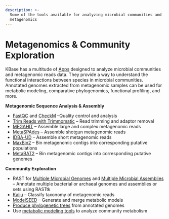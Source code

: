 ```yaml
---
description: >-
  Some of the tools available for analyzing microbial communities and
  metagenomics
---
```


# Metagenomics & Community Exploration

KBase has a multitude of [Apps](https://kbase.us/applist/#Microbial%20Communities) designed to analyze microbial communities and metagenomic reads data. They provide a way to understand the functional interactions between species in microbial communities. Annotated genomes extracted from metagenomic samples can be used for metabolic modeling, comparative phylogenomics, functional profiling, and more.

**Metagenomic Sequence Analysis & Assembly**

* [FastQC](https://kbase.us/applist/apps/kb_fastqc/runFastQC/release) and [CheckM](https://kbase.us/applist/apps/kb_Msuite/run_checkM_lineage_wf/release) –Quality control and analysis 
* [Trim Reads with Trimmomatic](https://kbase.us/applist/apps/kb_trimmomatic/run_trimmomatic/release) – Read trimming and adaptor removal
* [MEGAHIT](https://kbase.us/applist/apps/MEGAHIT/run_megahit/release) – Assemble large and complex metagenomic reads
* [MetaSPAdes](https://narrative.kbase.us/#catalog/apps/kb_SPAdes/run_metaSPAdes/release) – Assemble shotgun metagenomic reads
* [IDBA-UD](https://kbase.us/applist/apps/kb_IDBA/run_idba_ud/release) – Assemble short metagenomic reads
* [MaxBin2](https://kbase.us/applist/apps/kb_maxbin/run_maxbin2/release) – Bin metagenomic contigs into corresponding putative populations
* [MetaBAT2](https://kbase.us/applist/apps/metabat/run_metabat/release) – Bin metagenomic contigs into corresponding putative genomes

**Community Exploration**

* RAST for [Multiple Microbial Genomes](https://kbase.us/applist/apps/RAST_SDK/reannotate_microbial_genomes/release) and [Multiple Microbial Assemblies](https://kbase.us/applist/apps/RAST_SDK/annotate_contigsets/release) – Annotate multiple bacterial or archaeal genomes and assemblies or sets using RASTtk 
* [Kaiju](https://kbase.us/applist/apps/kb_kaiju/run_kaiju/release) – Classify taxonomy of metagenomic reads
* [ModelSEED](https://kbase.us/applist/apps/fba_tools/build_multiple_metabolic_models/release) – Generate and merge metabolic models
* [Produce phylogenetic trees](https://kbase.us/applist/apps/kb_phylogenomics/view_pan_phylo/release) from annotated genomes
* Use [metabolic modeling tools](metabolic-modeling.md) to analyze community metabolism

